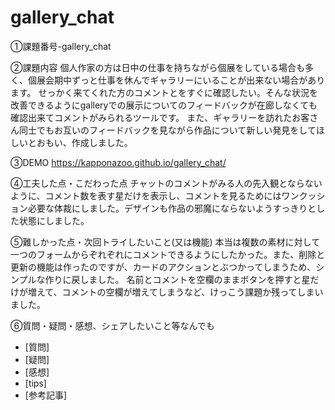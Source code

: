 # gallery_chat

①課題番号-gallery_chat

②課題内容
個人作家の方は日中の仕事を持ちながら個展をしている場合も多く、個展会期中ずっと仕事を休んでギャラリーにいることが出来ない場合があります。
せっかく来てくれた方のコメントとをすぐに確認したい。そんな状況を改善できるようにgalleryでの展示についてのフィードバックが在廊しなくても確認出来てコメントがみられるツールです。
また、ギャラリーを訪れたお客さん同士でもお互いのフィードバックを見ながら作品について新しい発見をしてほしいとおもい、作成しました。


③DEMO
https://kapponazoo.github.io/gallery_chat/

④工夫した点・こだわった点
チャットのコメントがみる人の先入観とならないように、コメント数を表す星だけを表示し、コメントを見るためにはワンクッション必要な体裁にしました。デザインも作品の邪魔にならないようすっきりとした状態にしました。

⑤難しかった点・次回トライしたいこと(又は機能)
本当は複数の素材に対して一つのフォームからぞれぞれにコメントできるようにしたかった。また、削除と更新の機能は作ったのですが、カードのアクションとぶつかってしまうため、シンプルな作りに戻しました。
名前とコメントを空欄のままボタンを押すと星だけが増えて、コメントの空欄が増えてしまうなど、けっこう課題か残ってしまいました。

⑥質問・疑問・感想、シェアしたいこと等なんでも
- [質問]
- [疑問]
- [感想]
- [tips]
- [参考記事]
